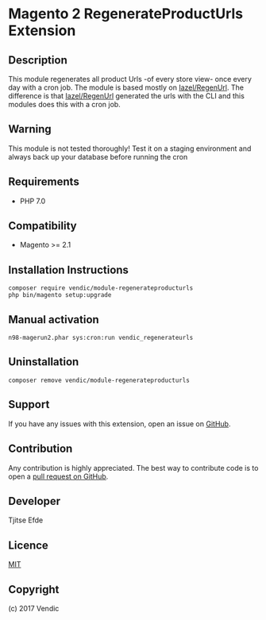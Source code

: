 Magento 2 RegenerateProductUrls Extension
=====================

Description
-----------
This module regenerates all product Urls -of every store view- once every day with a cron job. The module is based mostly on [Iazel/RegenUrl](https://github.com/Iazel/magento2-regenurl). The difference is that [Iazel/RegenUrl](https://github.com/Iazel/magento2-regenurl) generated the urls with the CLI and this modules does this with a cron job.

Warning
-------------
This module is not tested thoroughly! Test it on a staging environment and always back up your database before running the cron

Requirements
------------
- PHP 7.0

Compatibility
-------------
- Magento >= 2.1

Installation Instructions
-------------------------
```
composer require vendic/module-regenerateproducturls
php bin/magento setup:upgrade
```

Manual activation
-------------------------
`n98-magerun2.phar sys:cron:run vendic_regenerateurls`

Uninstallation
--------------
```
composer remove vendic/module-regenerateproducturls
```

Support
-------
If you have any issues with this extension, open an issue on [GitHub](https://github.com/vendic/Vendic_RegenerateProductUrls/issues).

Contribution
------------
Any contribution is highly appreciated. The best way to contribute code is to open a [pull request on GitHub](https://help.github.com/articles/using-pull-requests).

Developer
---------
Tjitse Efde

Licence
-------
[MIT](https://github.com/Vendic/RegenerateProductUrls/blob/master/LICENSE)

Copyright
---------
(c) 2017 Vendic
